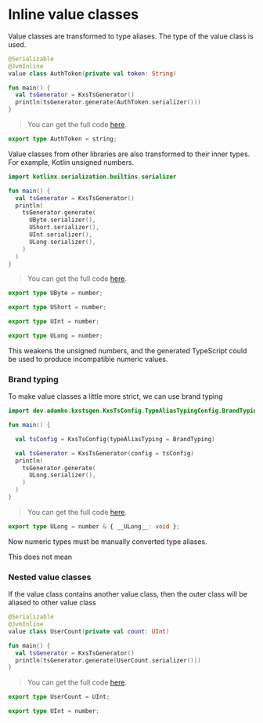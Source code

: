 # Inline value classes

<!--- TEST_NAME ValueClassesTest -->
<!--- INCLUDE .*\.kt
import kotlinx.serialization.*
import dev.adamko.kxstsgen.*
-->

Value classes are transformed to type aliases. The type of the value class is used.

```kotlin
@Serializable
@JvmInline
value class AuthToken(private val token: String)

fun main() {
  val tsGenerator = KxsTsGenerator()
  println(tsGenerator.generate(AuthToken.serializer()))
}
```

> You can get the full code [here](./code/example/example-value-classes-01.kt).

```typescript
export type AuthToken = string;
```

<!--- TEST -->


Value classes from other libraries are also transformed to their inner types. For example, Kotlin
unsigned numbers.

```kotlin
import kotlinx.serialization.builtins.serializer

fun main() {
  val tsGenerator = KxsTsGenerator()
  println(
    tsGenerator.generate(
      UByte.serializer(),
      UShort.serializer(),
      UInt.serializer(),
      ULong.serializer(),
    )
  )
}
```

<!-- PREFIX -->

> You can get the full code [here](./code/example/example-value-classes-02.kt).

```typescript
export type UByte = number;

export type UShort = number;

export type UInt = number;

export type ULong = number;
```

This weakens the unsigned numbers, and the generated TypeScript could be used to produce
incompatible numeric values.

<!--- TEST -->

### Brand typing

To make value classes a little more strict, we can use brand typing

<!-- IMPORT -->

```kotlin
import dev.adamko.kxstsgen.KxsTsConfig.TypeAliasTypingConfig.BrandTyping

fun main() {

  val tsConfig = KxsTsConfig(typeAliasTyping = BrandTyping)

  val tsGenerator = KxsTsGenerator(config = tsConfig)
  println(
    tsGenerator.generate(
      ULong.serializer(),
    )
  )
}
```

<!-- PREFIX -->

> You can get the full code [here](./code/example/example-value-classes-03.kt).

```typescript
export type ULong = number & { __ULong__: void };
```

Now numeric types must be manually converted type aliases.

This does not mean

<!--- TEST -->

### Nested value classes

If the value class contains another value class, then the outer class will be aliased to other value
class

```kotlin
@Serializable
@JvmInline
value class UserCount(private val count: UInt)

fun main() {
  val tsGenerator = KxsTsGenerator()
  println(tsGenerator.generate(UserCount.serializer()))
}
```

> You can get the full code [here](./code/example/example-value-classes-04.kt).

```typescript
export type UserCount = UInt;

export type UInt = number;
```

<!--- TEST -->
